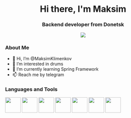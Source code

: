 <div align="center">
    <h1>Hi there, I'm Maksim</h1>
    <h3>Backend developer from Donetsk</h3>
</div>
<div id="social" align="center">
    <img src="https://img.shields.io/badge/Telegram-blue?style=for-the-badge&logo=telegram"/>
</div>

### About Me
- 👋 Hi, I’m @MaksimKlimenkov
- 🥁 I’m interested in drums
- 🌱 I’m currently learning Spring Framework
- 📫 Reach me by telegram

### Languages and Tools     
<div display="inline-block">
    <img src="https://cdn.jsdelivr.net/gh/devicons/devicon/icons/java/java-original.svg" height="50" />    
    <img src="https://cdn.jsdelivr.net/gh/devicons/devicon/icons/ubuntu/ubuntu-plain.svg" height="50" />                
    <img src="https://cdn.jsdelivr.net/gh/devicons/devicon/icons/typescript/typescript-original.svg" height="50" />          
    <img src="https://cdn.jsdelivr.net/gh/devicons/devicon/icons/nodejs/nodejs-plain.svg" height="50" />
    <img src="https://cdn.jsdelivr.net/gh/devicons/devicon/icons/npm/npm-original-wordmark.svg" height="50" />
    <img src="https://cdn.jsdelivr.net/gh/devicons/devicon/icons/nestjs/nestjs-plain.svg" height="50" />     
    <img src="https://cdn.jsdelivr.net/gh/devicons/devicon/icons/mongodb/mongodb-original.svg" height="50" />
</div>
